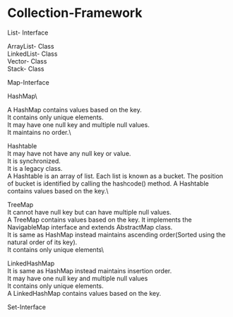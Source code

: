 # Collection-Framework

List- Interface

ArrayList- Class\
LinkedList- Class\
Vector- Class\
Stack- Class

Map-Interface

HashMap\

A HashMap contains values based on the key.\
It contains only unique elements.\
It may have one null key and multiple null values.\
It maintains no order.\


Hashtable\
It may have not have any null key or value.\
It is synchronized.\
It is a legacy class.\
A Hashtable is an array of list. Each list is known as a bucket. The position of bucket is identified by calling the hashcode() method. A Hashtable contains values based on the key.\

TreeMap\
It cannot have null key but can have multiple null values.\
A TreeMap contains values based on the key. It implements the NavigableMap interface and extends AbstractMap class.\
It is same as HashMap instead maintains ascending order(Sorted using the natural order of its key).\
It contains only unique elements\

LinkedHashMap\
It is same as HashMap instead maintains insertion order.\
It may have one null key and multiple null values\
It contains only unique elements.\
A LinkedHashMap contains values based on the key.

Set-Interface





